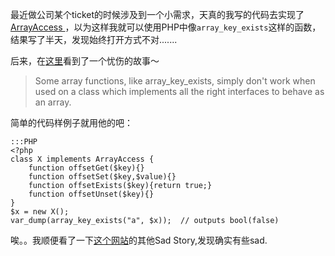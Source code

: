 最近做公司某个ticket的时候涉及到一个小需求，天真的我写的代码去实现了[ArrayAccess ](http://php.net/manual/en/class.arrayaccess.php)，以为这样我就可以使用PHP中像`array_key_exists`这样的函数，
结果写了半天，发现始终打开方式不对.......

后来，在[这里](http://phpsadness.com/sad/8)看到了一个忧伤的故事～

>Some array functions, like array_key_exists, simply don't work when used on a class which implements all the right interfaces to behave as an array.

简单的代码样例子就用他的吧：

	:::PHP
	<?php
	class X implements ArrayAccess {
  		function offsetGet($key){}
  		function offsetSet($key,$value){}
  		function offsetExists($key){return true;}
  		function offsetUnset($key){}
  	}
  	$x = new X();
  	var_dump(array_key_exists("a", $x));  // outputs bool(false)

唉。。我顺便看了一下[这个网站](http://phpsadness.com/)的其他Sad Story,发现确实有些sad.
